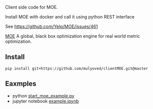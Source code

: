 Client side code for MOE. 

Install MOE with docker and call it using python REST interface   

See https://github.com/Yelp/MOE/issues/461

[MOE](https://github.com/Yelp/MOE) A global, black box optimization engine for real world metric optimization.


## Install
`pip install git+https://github.com/mulyoved/clientMOE.git@master`

## Eaxmples
* python [start_moe_example.py](https://github.com/mulyoved/clientMOE/blob/master/start_moe_example.py) 
* jupyter notebook [example.ipynb](https://github.com/mulyoved/clientMOE/blob/master/jupyter-examples/example.ipynb) 



